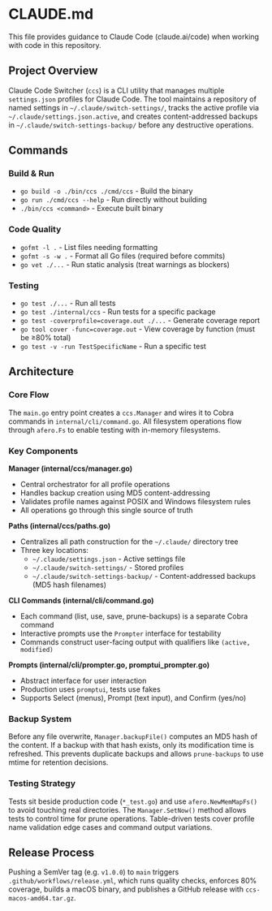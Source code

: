 # CLAUDE.md

This file provides guidance to Claude Code (claude.ai/code) when working with code in this repository.

## Project Overview

Claude Code Switcher (`ccs`) is a CLI utility that manages multiple `settings.json` profiles for Claude Code. The tool maintains a repository of named settings in `~/.claude/switch-settings/`, tracks the active profile via `~/.claude/settings.json.active`, and creates content-addressed backups in `~/.claude/switch-settings-backup/` before any destructive operations.

## Commands

### Build & Run
- `go build -o ./bin/ccs ./cmd/ccs` - Build the binary
- `go run ./cmd/ccs --help` - Run directly without building
- `./bin/ccs <command>` - Execute built binary

### Code Quality
- `gofmt -l .` - List files needing formatting
- `gofmt -s -w .` - Format all Go files (required before commits)
- `go vet ./...` - Run static analysis (treat warnings as blockers)

### Testing
- `go test ./...` - Run all tests
- `go test ./internal/ccs` - Run tests for a specific package
- `go test -coverprofile=coverage.out ./...` - Generate coverage report
- `go tool cover -func=coverage.out` - View coverage by function (must be ≥80% total)
- `go test -v -run TestSpecificName` - Run a specific test

## Architecture

### Core Flow
The `main.go` entry point creates a `ccs.Manager` and wires it to Cobra commands in `internal/cli/command.go`. All filesystem operations flow through `afero.Fs` to enable testing with in-memory filesystems.

### Key Components

**Manager (internal/ccs/manager.go)**
- Central orchestrator for all profile operations
- Handles backup creation using MD5 content-addressing
- Validates profile names against POSIX and Windows filesystem rules
- All operations go through this single source of truth

**Paths (internal/ccs/paths.go)**
- Centralizes all path construction for the `~/.claude/` directory tree
- Three key locations:
  - `~/.claude/settings.json` - Active settings file
  - `~/.claude/switch-settings/` - Stored profiles
  - `~/.claude/switch-settings-backup/` - Content-addressed backups (MD5 hash filenames)

**CLI Commands (internal/cli/command.go)**
- Each command (list, use, save, prune-backups) is a separate Cobra command
- Interactive prompts use the `Prompter` interface for testability
- Commands construct user-facing output with qualifiers like `(active, modified)`

**Prompts (internal/cli/prompter.go, promptui_prompter.go)**
- Abstract interface for user interaction
- Production uses `promptui`, tests use fakes
- Supports Select (menus), Prompt (text input), and Confirm (yes/no)

### Backup System
Before any file overwrite, `Manager.backupFile()` computes an MD5 hash of the content. If a backup with that hash exists, only its modification time is refreshed. This prevents duplicate backups and allows `prune-backups` to use mtime for retention decisions.

### Testing Strategy
Tests sit beside production code (`*_test.go`) and use `afero.NewMemMapFs()` to avoid touching real directories. The `Manager.SetNow()` method allows tests to control time for prune operations. Table-driven tests cover profile name validation edge cases and command output variations.

## Release Process
Pushing a SemVer tag (e.g. `v1.0.0`) to `main` triggers `.github/workflows/release.yml`, which runs quality checks, enforces 80% coverage, builds a macOS binary, and publishes a GitHub release with `ccs-macos-amd64.tar.gz`.
